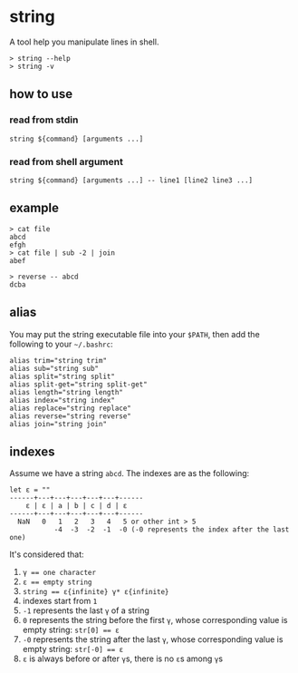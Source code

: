# string

A tool help you manipulate lines in shell.

```
> string --help
> string -v
```

## how to use

### read from stdin

```
string ${command} [arguments ...]
```

### read from shell argument

```
string ${command} [arguments ...] -- line1 [line2 line3 ...]
```

## example

```
> cat file
abcd
efgh
> cat file | sub -2 | join
abef
```

```
> reverse -- abcd
dcba
```

## alias

You may put the string executable file into your `$PATH`, then add the following to your `~/.bashrc`:

```
alias trim="string trim"
alias sub="string sub"
alias split="string split"
alias split-get="string split-get"
alias length="string length"
alias index="string index"
alias replace="string replace"
alias reverse="string reverse"
alias join="string join"
```

## indexes

Assume we have a string `abcd`. The indexes are as the following:

```
let ε = ""
------+---+---+---+---+---+------
    ε | ε | a | b | c | d | ε
------+---+---+---+---+---+------
  NaN   0   1   2   3   4   5 or other int > 5
           -4  -3  -2  -1  -0 (-0 represents the index after the last one)
```

It's considered that:

1. `γ == one character`
2. `ε == empty string`
3. `string == ε{infinite} γ* ε{infinite}`
4. indexes start from `1`
5. `-1` represents the last `γ` of a string
6. `0` represents the string before the first `γ`, whose corresponding value is empty string: `str[0] == ε`
7. `-0` represents the string after the last `γ`, whose corresponding value is empty string: `str[-0] == ε`
8. `ε` is always before or after `γ`s, there is no `ε`s among `γ`s
